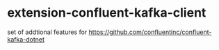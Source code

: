 # extension-confluent-kafka-client
set of addtional features for https://github.com/confluentinc/confluent-kafka-dotnet 
